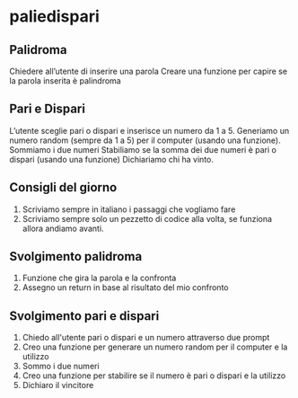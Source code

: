 paliedispari
===
## Palidroma
Chiedere all’utente di inserire una parola
Creare una funzione per capire se la parola inserita è palindroma
## Pari e Dispari
L’utente sceglie pari o dispari e inserisce un numero da 1 a 5.
Generiamo un numero random (sempre da 1 a 5) per il computer (usando una funzione).
Sommiamo i due numeri
Stabiliamo se la somma dei due numeri è pari o dispari (usando una funzione)
Dichiariamo chi ha vinto.
## Consigli del giorno
1. Scriviamo sempre in italiano i passaggi che vogliamo fare
2. Scriviamo sempre solo un pezzetto di codice alla volta, se funziona allora andiamo avanti.


## Svolgimento palidroma

1. Funzione che gira la parola e la confronta
2. Assegno un return in base al risultato del mio confronto

## Svolgimento pari e dispari

1. Chiedo all'utente pari o dispari e un numero attraverso due prompt
2. Creo una funzione per generare un numero random per il computer e la utilizzo
3. Sommo i due numeri 
4. Creo una funzione per stabilire se il numero è pari o dispari e la utilizzo
5. Dichiaro il vincitore